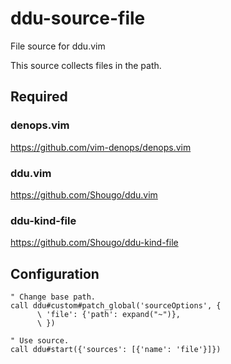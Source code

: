 # ddu-source-file

File source for ddu.vim

This source collects files in the path.

## Required

### denops.vim

https://github.com/vim-denops/denops.vim

### ddu.vim

https://github.com/Shougo/ddu.vim

### ddu-kind-file

https://github.com/Shougo/ddu-kind-file

## Configuration

```vim
" Change base path.
call ddu#custom#patch_global('sourceOptions', {
      \ 'file': {'path': expand("~")},
      \ })

" Use source.
call ddu#start({'sources': [{'name': 'file'}]})
```
